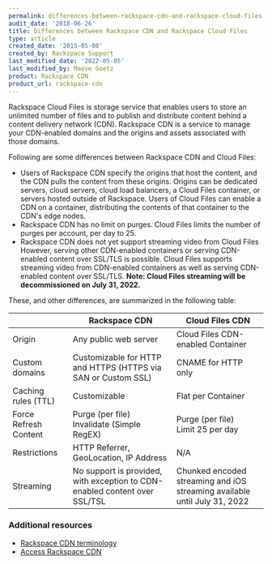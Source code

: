 ```yaml
---
permalink: differences-between-rackspace-cdn-and-rackspace-cloud-files
audit_date: '2018-06-26'
title: Differences between Rackspace CDN and Rackspace Cloud Files
type: article
created_date: '2015-05-08'
created_by: Rackspace Support
last_modified_date: '2022-05-05'
last_modified_by: Maeve Goetz
product: Rackspace CDN
product_url: rackspace-cdn
---
```


Rackspace Cloud Files is storage service that enables users to store an
unlimited number of files and to publish and distribute content behind a
content delivery network (CDN). Rackspace CDN is a service to manage your 
CDN-enabled domains and the origins and assets associated with those domains. 

Following are some differences between Rackspace CDN and Cloud Files:

-   Users of Rackspace CDN specify the origins that host the content,
    and the CDN pulls the content from these origins. Origins can be
    dedicated servers, cloud servers, cloud load balancers, 
    a Cloud Files container, or servers hosted outside of Rackspace. 
    Users of Cloud Files can enable a CDN on a container, 
    distributing the contents of that container to the CDN's edge nodes. 
-   Rackspace CDN has no limit on purges. Cloud Files limits the number
    of purges per account, per day to 25.
-   Rackspace CDN does not yet support streaming video from Cloud Files
    However, serving other CDN-enabled containers or serving CDN-enabled
    content over SSL/TLS is possible. Cloud Files supports streaming video
    from CDN-enabled containers as well as serving CDN-enabled content over
    SSL/TLS. **Note: Cloud Files streaming will be decommissioned on July 31, 2022.**

These, and other differences, are summarized in the following table:

| | Rackspace CDN | Cloud Files CDN |
| --- | --- | --- |
| Origin | Any public web server | Cloud Files CDN-enabled Container |
| Custom domains | Customizable for HTTP and HTTPS (HTTPS via SAN or Custom SSL) | CNAME for HTTP only |
| Caching rules (TTL) | Customizable | Flat per Container |
| Force Refresh Content | Purge (per file)<br />Invalidate (Simple RegEX) | Purge (per file)<br />Limit 25 per day |
| Restrictions | HTTP Referrer, GeoLocation, IP Address | N/A |
| Streaming | No support is provided, with exception to CDN-enabled content over SSL/TSL | Chunked encoded streaming and iOS streaming available until July 31, 2022 |

### Additional resources

- [Rackspace CDN terminology](/support/how-to/rackspace-cdn-terminology)
- [Access Rackspace CDN](/support/how-to/access-rackspace-cdn)
